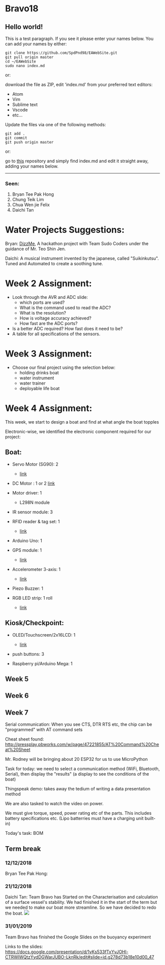 # Bravo18

## Hello world!

This is a test paragraph. If you see it please enter your names below.
You can add your names by either:
```
git clone https://github.com/SpdPnd98/EAWebSite.git
git pull origin master
cd ~/EAWebSite
sudo nano index.md
```
or:

download the file as ZIP, edit 'index.md' from your preferred text editors:

  * Atom
  * Vim
  * Sublime text
  * Vscode
  * etc...

Update the files via one of the following methods:

```
git add .
git commit
git push origin master
```
or:

go to [this](https://github.com/SpdPnd98/EAWebSite) repository and simply find index.md and edit it straight away, adding your names below.

----

### Seen:

1. Bryan Tee Pak Hong
2. Chung Teik Lim
3. Chua Wen jie Felix
4. Daichi Tan



# Water Projects Suggestions:
Bryan: [DizzMe](https://spdpnd98.github.io/), A hackathon project with Team Sudo Coders under the guidance of Mr. Teo Shin Jen.

Daichi: A musical instrument invented by the japanese, called "Suikinkutsu". Tuned and Automated to create a soothing tune.

# Week 2 Assignment:

  * Look through the AVR and ADC slide:
    * which ports are used?
    * What is the command used to read the ADC?
    * What is the resolution?
    * How is voltage accuracy achieved?
    * How fast are the ADC ports?
  * Is a better ADC required? How fast does it need to be?
  * A table for all specifications of the sensors.

# Week 3 Assignment:

 * Choose our final project using the selection below:
   * holding drinks boat
   * water instrument
   * water trainer
   * deployable life boat

# Week 4 Assignment:

This week, we start to design a boat and find at what angle the boat topples

Electronic-wise, we identified the electronic component required for our project:

## Boat:

* Servo Motor (SG90): 2
  * [link](https://www.aliexpress.com/item/5-10pcs-lot-100-NEW-Wholesale-SG90-9G-Micro-Servo-Motor-For-Robot-6CH-RC-Helicopter/32864783539.html?spm=2114.search0104.3.8.36011930EVYvdC&ws_ab_test=searchweb0_0,searchweb201602_2_10065_10068_319_317_5728815_10696_10084_453_454_10083_10618_10307_537_536_5733215_5733315_328_10059_10884_10887_5733115_100031_5733415_321_322_10103_5733515_5733615,searchweb201603_55,ppcSwitch_0&algo_expid=72bf6552-53fa-44b0-88a2-f9297a3cf35b-1&algo_pvid=72bf6552-53fa-44b0-88a2-f9297a3cf35b)

* DC Motor : 1 or 2
  [link](https://www.aliexpress.com/item/25mm-12V-DC-5RPM-Powerful-High-Torque-Gear-Box-Motor-ZGA25RP/32684701655.html?spm=2114.search0104.3.1.1fba1dbd4jnxGE&ws_ab_test=searchweb0_0,searchweb201602_2_10065_10068_319_317_5728815_10696_10084_453_454_10083_10618_10307_537_536_5733215_5733315_328_10059_10884_10887_5733115_100031_5733415_321_322_10103_5733515_5733615,searchweb201603_55,ppcSwitch_0&algo_expid=04295e54-814d-479a-a19c-6d22723de4c2-0&algo_pvid=04295e54-814d-479a-a19c-6d22723de4c2)

* Motor driver: 1
  * L298N module

* IR sensor module: 3

* RFID reader & tag set: 1
  * [link](https://www.aliexpress.com/item/MCIGICM-MFRC-522-RC522-mfrc-522-RFID-RF-IC-card-inductive-module-S50-Fudan-card-key/32905192359.html?spm=2114.search0104.3.8.6c1d27a2o5hl6X&ws_ab_test=searchweb0_0,searchweb201602_2_10065_10068_319_317_5728815_10696_10084_453_454_10083_10618_10307_537_536_5733215_5733315_328_10059_10884_10887_5733115_100031_5733415_321_322_10103_5733515_5733615,searchweb201603_55,ppcSwitch_0&algo_expid=a639cae7-0974-4bdc-b506-98a00a27fb45-1&algo_pvid=a639cae7-0974-4bdc-b506-98a00a27fb45)

* Arduino Uno: 1

* GPS module: 1
  * [link](https://www.aliexpress.com/item/WAVGAT-GY-NEO6MV2-New-NEO-6M-GPS-Module-NEO6MV2-with-Flight-Control-EEPROM-MWC-APM2-5/32836015224.html?spm=2114.search0104.3.1.55e87b9dW1Iznn&ws_ab_test=searchweb0_0,searchweb201602_2_10065_10068_319_317_5728815_10696_10084_453_454_10083_10618_10307_537_536_5733215_5733315_328_10059_10884_10887_5733115_100031_5733415_321_322_10103_5733515_5733615-5733315,searchweb201603_55,ppcSwitch_0&algo_expid=8e8a4636-71c0-4185-a85f-2f220ab737e5-0&algo_pvid=8e8a4636-71c0-4185-a85f-2f220ab737e5)

* Accelerometer 3-axis: 1
  * [link](https://www.aliexpress.com/item/GY-521-MPU-6050-MPU6050-Module-3-Axis-analog-gyro-sensors-3-Axis-Accelerometer-Module/32340949017.html?spm=2114.search0104.3.1.38a045446UYtjW&ws_ab_test=searchweb0_0,searchweb201602_2_10065_10068_319_317_5728815_10696_10084_453_454_10083_10618_10307_537_536_5733215_5733315_328_10059_10884_10887_5733115_100031_5733415_321_322_10103_5733515_5733615-5733315,searchweb201603_55,ppcSwitch_0&algo_expid=e34183f5-5181-4fad-8f4e-577380d66b74-0&algo_pvid=e34183f5-5181-4fad-8f4e-577380d66b74)

* Piezo Buzzer: 1

* RGB LED strip: 1 roll
  * [link](https://www.aliexpress.com/item/RGB-LED-Strip-Waterproof-5050-5M-Lot-DC12V-Fita-LED-Light-Strip-LED-Ribbon-Tape-RGBWW/32933069691.html?spm=2114.search0104.3.15.4c3325a91VjNZh&ws_ab_test=searchweb0_0,searchweb201602_2_10065_10068_319_317_5728815_10696_10084_453_454_10083_10618_10307_537_536_5733215_5733315_328_10059_10884_10887_5733115_100031_5733415_321_322_10103_5733515_5733615-5733115,searchweb201603_55,ppcSwitch_0&algo_expid=c541d460-730f-48fc-b45a-385593136086-2&algo_pvid=c541d460-730f-48fc-b45a-385593136086)



## Kiosk/Checkpoint:

* OLED/Touchscreen/2x16LCD: 1
  * [link](https://www.aliexpress.com/item/2-4inch-TFT-Touch-Screen-Shield-for-Arduino-UNO-R3-LCD-Modules-Display-Modules/32778794737.html?spm=2114.search0104.3.15.523029fa05Hv9i&ws_ab_test=searchweb0_0,searchweb201602_2_10065_10068_319_317_5728815_10696_10084_453_454_10083_10618_10307_537_536_5733215_5733315_328_10059_10884_10887_5733115_100031_5733415_321_322_10103_5733515_5733615,searchweb201603_55,ppcSwitch_0&algo_expid=b6f7f744-b60d-4d08-a7bd-9daa7503f427-2&algo_pvid=b6f7f744-b60d-4d08-a7bd-9daa7503f427)

* push buttons: 3

* Raspberry pi/Arduino Mega: 1

## Week 5


## Week 6


## Week 7
Serial communication:
When you see CTS, DTR RTS etc, the chip can be "programmed" with AT command sets

Cheat sheet found: http://pressplay.pbworks.com/w/page/47221855/AT%20Command%20Cheat%20Sheet

Mr. Rodney will be bringing about 20 ESP32 for us to use MicroPython

Task for today: we need to select a communication method (WiFi, Bluetooth, Serial), then display the "results" (a display to see the conditions of the boat)

Thingspeak demo: takes away the tedium of writing a data presentation method

We are also tasked to watch the video on power.

We must give torque, speed, power rating etc of the parts. This includes battery specifications etc. (Lipo batterries must have a charging unit built-in)

Today's task: BOM



## Term break
### 12/12/2018
Bryan Tee Pak Hong:

### 21/12/2018
Daichi Tan: Team Bravo has Started on the Characterisation and calculation of a surface vessel's stability. We had finished it in the start of the term but we needed to make our boat more streamline. So we have decided to redo the boat.
<img src="BoatSketch.jpg">

### 31/01/2019
Team Bravo has finished the Google Slides on the buoyancy experiment

Links to the slides: https://docs.google.com/presentation/d/1vKs533fTxYvJOHl-CTRWlWQtzYydDGWarJUBO-LknRk/edit#slide=id.g278d73b18e10d00_47

